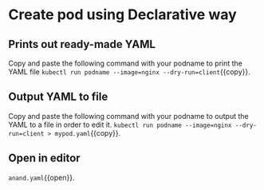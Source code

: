 # Create pod using Declarative way 

## Prints out ready-made YAML

Copy and paste the following command with your podname to print the YAML file   `kubectl run podname --image=nginx --dry-run=client`{{copy}}.

## Output YAML to file

Copy and paste the following command with your podname to output the YAML to a file in order to edit it.  `kubectl run podname --image=nginx --dry-run=client > mypod.yaml`{{copy}}.

## Open in editor

 `anand.yaml`{{open}}.